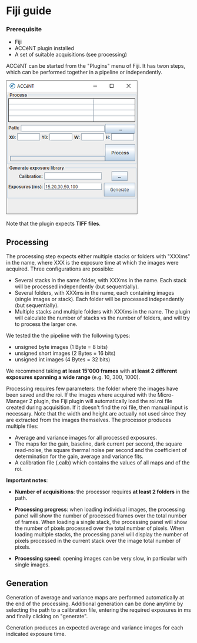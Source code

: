 # Fiji guide

### Prerequisite

- Fiji
- ACCéNT plugin installed
- A set of suitable acquisitions (see processing)

ACCéNT can be started from the "Plugins" menu of Fiji. It has twon steps, which can be performed together in a pipeline or independently.

![Fiji](Fiji.PNG)

Note that the plugin expects **TIFF files**.

## Processing

The processing step expects either multiple stacks or folders with "XXXms" in the name, where XXX is the exposure time at which the images were acquired. Three configurations are possible:

- Several stacks in the same folder, with XXXms in the name. Each stack will be processed independently (but sequentially).
- Several folders, with XXXms in the name, each containing images (single images or stack). Each folder will be processed independently (but sequentially).
- Multiple stacks and multiple folders with XXXms in the name. The plugin will calculate the number of stacks vs the number of folders, and will try to process the larger one.

We tested the the pipeline with the following types:

- unsigned byte images (1 Byte = 8 bits)
- unsigned short images (2 Bytes = 16 bits)
- unsigned int images (4 Bytes = 32 bits)

We recommend taking **at least 15'000 frames** with **at least 2 different exposures spanning a wide range** (e.g. 10, 300, 1000).

Processing requires few parameters: the folder where the images have been saved and the roi. If the images where acquired with the Micro-Manager 2 plugin, the Fiji plugin will automatically load the roi.roi file created during acquisition. If it doesn't find the roi file, then manual input is necessary. Note that the width and height are actually not used since they are extracted from the images themselves. The processor produces multiple files:

- Average and variance images for all processed exposures.
- The maps for the gain, baseline, dark current per second, the square read-noise, the square thermal noise per second and the coefficient of determination for the gain, average and variance fits.
- A calibration file (.calb) which contains the values of all maps and of the roi.

**Important notes**:

- **Number of acquisitions**: the processor requires **at least 2 folders** in the path. 

- **Processing progress**: when loading individual images, the processing panel will show the number of processed frames over the total number of frames. When loading a single stack, the processing panel will show the number of pixels processed over the total number of pixels. When loading multiple stacks, the processing panel will display the number of pixels processed in the current stack over the image total number of pixels. 

- **Processing speed**: opening images can be very slow, in particular with single images.

  

## Generation

Generation of average and variance maps are performed automatically at the end of the processing. Additional generation can be done anytime by selecting the path to a calibration file, entering the required exposures in ms and finally clicking on "generate".

Generation produces an expected average and variance images for each indicated exposure time.
